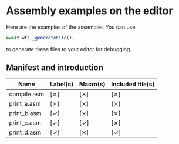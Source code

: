 # Assembly examples on the editor

Here are the examples of the assembler. You can use

```javascript
await wfs._generateFile();
```

to generate these files to your editor for debugging.

## Manifest and introduction

| Name        | Label(s) | Macro(s) | Included file(s) |
| ----------- | -------- | -------- | ---------------- |
| compile.asm | [⨯]     | [⨯]     | [⨯]             |
| print_a.asm | [⨯]     | [⨯]     | [⨯]             |
| print_b.asm | [✓]     | [⨯]     | [⨯]             |
| print_c.asm | [✓]     | [✓]     | [⨯]             |
| print_d.asm | [✓]     | [⨯]     | [✓]             |
